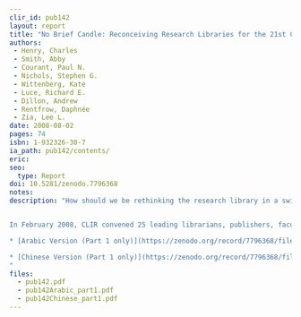 ```yaml
---
clir_id: pub142
layout: report
title: "No Brief Candle: Reconceiving Research Libraries for the 21st Century"
authors: 
 - Henry, Charles
 - Smith, Abby
 - Courant, Paul N.
 - Nichols, Stephen G.
 - Wittenberg, Kate
 - Luce, Richard E.
 - Dillon, Andrew
 - Rentfrow, Daphnée
 - Zia, Lee L.
date: 2008-08-02
pages: 74
isbn: 1-932326-30-7
ia_path: pub142/contents/
eric:
seo:
  type: Report
doi: 10.5281/zenodo.7796368
notes: 
description: "How should we be rethinking the research library in a swiftly changing information landscape?


In February 2008, CLIR convened 25 leading librarians, publishers, faculty members, and information technology specialists to consider this question. Participants discussed the challenges and opportunities that libraries are likely to face in the next five to ten years, and how changes in scholarly communication will affect the future library. Essays by eight of the participants-Paul Courant, Andrew Dillon, Rick Luce, Stephen Nichols, Daphnée Rentfrow, Abby Smith, Kate Wittenberg, and Lee Zia-were circulated to participants in advance and provided background for the conversation. This report contains these background essays as well as a summary of the meeting.

* [Arabic Version (Part 1 only)](https://zenodo.org/record/7796368/files/pub142Arabic_part1.pdf?download=1)

* [Chinese Version (Part 1 only)](https://zenodo.org/record/7796368/files/pub142Chinese_part1.pdf?download=1)
"
files:
  - pub142.pdf
  - pub142Arabic_part1.pdf
  - pub142Chinese_part1.pdf
---
```

